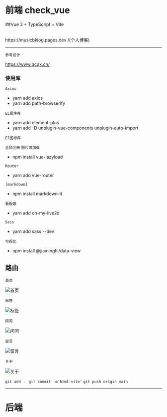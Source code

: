 # 前端 check_vue
##Vue 3 + TypeScript + Vite

<br>
https://musicbklog.pages.dev /(个人博客)


<hr>

`参考设计`

https://www.qcqx.cn/
### 使用库
`Axios`

- yarn add axios
- yarn add path-browserify

`EL组件库`

- yarn add element-plus
- yarn add -D unplugin-vue-components unplugin-auto-import

`El图标库`

```全局注册```
`图片懒加载`

- npm install vue-lazyload

`Router`

- yarn add vue-router

`[markdown]`

- npm install markdown-it

`看板娘`

- yarn add oh-my-live2d

`Sess`

- yarn add sass --dev

`可视化`

- npm install @jiaminghi/data-view

## 路由
`首页`

<img src="./img/image.png" alt="首页">

`标签`

<img src="./img/imagecopy.png" alt="标签">


`问问`


<img src="./img/imagecopy2.png" alt="问问">

`留言`

<img src="./img/imagecopy3.png" alt="留言">

`关于`

<img src="./img/imagecopy4.png" alt="关于">



`git add . `
`git commit -m'html-vite'`
`git push origin main`




<hr/>

# 后端 








